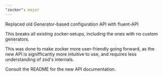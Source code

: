 ```yaml
---
"zocker": major
---
```


Replaced old Generator-based configuration API with fluent-API

This breaks all existing zocker-setups, including the ones with no custom generators.

This was done to make zocker more user-friendly going forward, as the new API is signifficantly more intuitive to use, and requires less understanding of zod's internals.

Consult the README for the new API documentation.